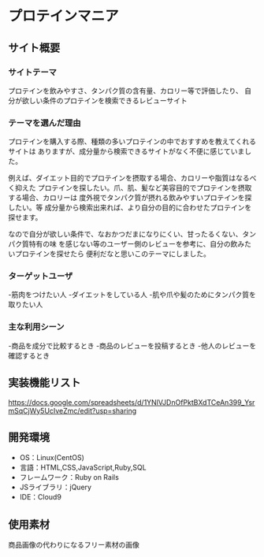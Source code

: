 # プロテインマニア

## サイト概要
### サイトテーマ
プロテインを飲みやすさ、タンパク質の含有量、カロリー等で評価したり、
自分が欲しい条件のプロテインを検索できるレビューサイト
### テーマを選んだ理由
プロテインを購入する際、種類の多いプロテインの中でおすすめを教えてくれるサイトは
ありますが、成分量から検索できるサイトがなく不便に感じていました。

例えば、ダイエット目的でプロテインを摂取する場合、カロリーや脂質はなるべく抑えた
プロテインを探したい。爪、肌、髪など美容目的でプロテインを摂取する場合、カロリーは
度外視でタンパク質が摂れる飲みやすいプロテインを探したい。等
成分量から検索出来れば、より自分の目的に合わせたプロテインを探せます。

なので自分が欲しい条件で、なおかつだまになりにくい、甘ったるくない、タンパク質特有の味
を感じない等のユーザー側のレビューを参考に、自分の飲みたいプロテインを探せたら
便利だなと思いこのテーマにしました。
### ターゲットユーザ
-筋肉をつけたい人
-ダイエットをしている人
-肌や爪や髪のためにタンパク質を取りたい人
### 主な利用シーン
-商品を成分で比較するとき
-商品のレビューを投稿するとき
-他人のレビューを確認するとき
## 実装機能リスト
<https://docs.google.com/spreadsheets/d/1YNlVJDnOfPktBXdTCeAn399_YsrmSqCjWy5UcIveZmc/edit?usp=sharing>

## 開発環境
- OS：Linux(CentOS)
- 言語：HTML,CSS,JavaScript,Ruby,SQL
- フレームワーク：Ruby on Rails
- JSライブラリ：jQuery
- IDE：Cloud9

## 使用素材
商品画像の代わりになるフリー素材の画像